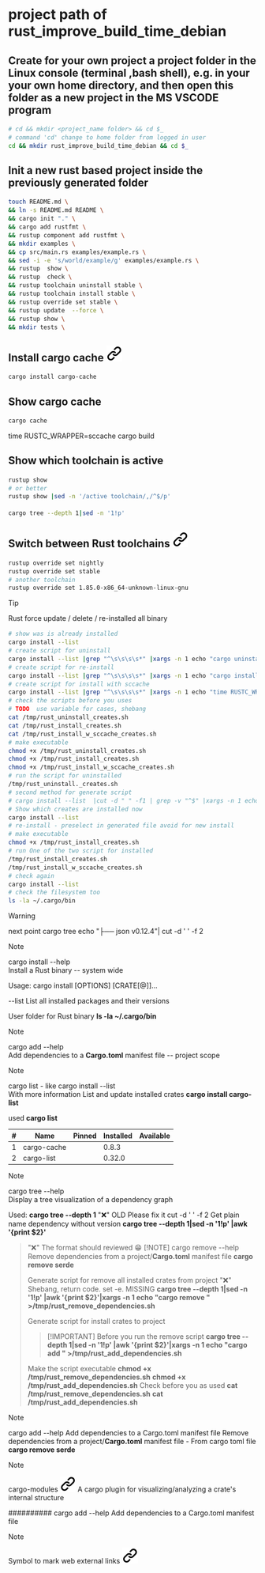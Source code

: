 # project path of rust_improve_build_time_debian
<!-- To comply with the format -->
## Create for your own project a project folder in the Linux console (terminal ,bash shell), e.g. in your your own home directory, and then open this folder as a new project in the MS VSCODE program
<!-- To comply with the format -->
```bash <!-- markdownlint-disable-line code-block-style -->
# cd && mkdir <project_name folder> && cd $_
# command 'cd' change to home folder from logged in user
cd && mkdir rust_improve_build_time_debian && cd $_
```
<!-- To comply with the format -->
## Init a new rust based project inside the previously generated folder
<!-- To comply with the format -->
```bash <!-- markdownlint-disable-line code-block-style -->
touch README.md \
&& ln -s README.md README \
&& cargo init "." \
&& cargo add rustfmt \
&& rustup component add rustfmt \
&& mkdir examples \
&& cp src/main.rs examples/example.rs \
&& sed -i -e 's/world/example/g' examples/example.rs \
&& rustup  show \
&& rustup  check \
&& rustup toolchain uninstall stable \
&& rustup toolchain install stable \
&& rustup override set stable \
&& rustup update  --force \
&& rustup show \
&& mkdir tests \

```

## Install cargo cache [![alt text][1]](https://crates.io/crates/cargo-cache)
<!-- keep the format -->
```bash <!-- markdownlint-disable-line code-block-style -->
cargo install cargo-cache
```
<!-- keep the format -->
## Show cargo cache
<!-- keep the format -->
```bash <!-- markdownlint-disable-line code-block-style -->
cargo cache
```
<!-- keep the format -->
time RUSTC_WRAPPER=sccache cargo build

<!-- keep the format -->
## Show which toolchain is active
<!-- keep the format -->
```bash <!-- markdownlint-disable-line code-block-style -->
rustup show
# or better
rustup show |sed -n '/active toolchain/,/^$/p'

cargo tree --depth 1|sed -n '1!p'

```
<!-- keep the format -->
## Switch between Rust toolchains  [![alt text][1]](https://stackoverflow.com/questions/58226545/how-to-switch-between-rust-toolchains)
<!-- keep the format -->
```bash <!-- markdownlint-disable-line code-block-style -->
rustup override set nightly
rustup override set stable
# another toolchain
rustup override set 1.85.0-x86_64-unknown-linux-gnu
```
<!-- keep the format -->
>[!TIP]
>Rust force update / delete / re-installed all binary
<!-- To comply with the format -->
```bash <!-- markdownlint-disable-line code-block-style -->
# show was is already installed
cargo install --list
# create script for uninstall 
cargo install --list |grep "^\s\s\s\s*" |xargs -n 1 echo "cargo uninstall " >/tmp/rust_uninstall_creates.sh
# create script for re-install 
cargo install --list |grep "^\s\s\s\s*" |xargs -n 1 echo "cargo install " >/tmp/rust_install_creates.sh
# create script for install with sccache
cargo install --list |grep "^\s\s\s\s*" |xargs -n 1 echo "time RUSTC_WRAPPER=sccache cargo install " >/tmp/rust_install_w_sccache_creates.sh
# check the scripts before you uses
# TODO  use variable for cases, shebang
cat /tmp/rust_uninstall_creates.sh
cat /tmp/rust_install_creates.sh
cat /tmp/rust_install_w_sccache_creates.sh
# make executable
chmod +x /tmp/rust_uninstall_creates.sh
chmod +x /tmp/rust_install_creates.sh
chmod +x /tmp/rust_install_w_sccache_creates.sh
# run the script for uninstalled
/tmp/rust_uninstall._creates.sh
# second method for generate script
# cargo install --list  |cut -d " " -f1 | grep -v "^$" |xargs -n 1 echo "cargo uninstall "
# Show which creates are installed now
cargo install --list
# re-install - preselect in generated file avoid for new install
# make executable
chmod +x /tmp/rust_install_creates.sh
# run One of the two script for installed
/tmp/rust_install_creates.sh
/tmp/rust_install_w_sccache_creates.sh
# check again
cargo install --list
# check the filesystem too
ls -la ~/.cargo/bin
```
<!-- keep the format -->
>[!WARNING]  
> next point
> cargo tree
>echo "├── json v0.12.4"| cut -d ' ' -f 2
<!-- keep the format -->
>[!NOTE]
>cargo install --help  
>Install a Rust binary -- system wide  
><!-- markdownlint-disable MD033 -->
> Usage: cargo install [OPTIONS] [CRATE[@<VER>]]...
><!-- markdownlint-enable MD033 -->
>--list  List all installed packages and their versions
><!-- keep the format -->
>User folder for Rust binary
>**ls -la ~/.cargo/bin**
><!-- keep the format -->
<!-- keep the format -->
>[!NOTE]
>cargo add --help  
>Add dependencies to a **Cargo.toml** manifest file -- project scope
><!-- keep the format -->
<!-- keep the format -->
>[!NOTE]
>cargo list - like cargo install --list  
>With more information
>List and update installed crates
>**cargo install cargo-list**
>
>used
>**cargo list**
><!-- markdownlint-disable MD058 -->
>|  # | Name        | Pinned | Installed | Available |
>|---:|-------------|--------|-----------|-----------|
>|  1 | cargo-cache |        | 0.8.3     |           |
>|  2 | cargo-list  |        | 0.32.0    |           |
><!-- markdownlint-enable MD058 -->
><!-- keep the format -->
<!-- keep the format -->
>[!NOTE]
>cargo tree --help  
>Display a tree visualization of a dependency graph
>
>Used:
>**cargo tree --depth 1**
> "❌" OLD Please fix it  cut -d ' ' -f 2
>Get plain name dependency without version
>**cargo tree --depth 1|sed -n '1!p' |awk '{print $2}'**  
><!-- keep the format -->
<!-- keep the format -->
>"❌" The format should reviewed :grin:
>[!NOTE]
>cargo remove --help
>Remove dependencies from a project/**Cargo.toml** manifest file
>**cargo remove serde**
>
>Generate script for remove all installed crates from project
>"❌" Shebang, return code. set -e. MISSING
>**cargo tree --depth 1|sed -n '1!p' |awk '{print $2}'|xargs -n 1 echo "cargo remove " >/tmp/rust_remove_dependencies.sh**
>
>Generate script for install crates to project
>>[!IMPORTANT] Before you run the remove script
>**cargo tree --depth 1|sed -n '1!p' |awk '{print $2}'|xargs -n 1 echo "cargo add " >/tmp/rust_add_dependencies.sh**
>
>Make the script executable
>**chmod +x /tmp/rust_remove_dependencies.sh**
>**chmod +x /tmp/rust_add_dependencies.sh**
>Check before you as used
>**cat /tmp/rust_remove_dependencies.sh**
>**cat /tmp/rust_add_dependencies.sh**
><!-- keep the format -->
<!-- keep the format -->
>[!NOTE]
>cargo add --help
>Add dependencies to a Cargo.toml manifest file
>Remove dependencies from a project/**Cargo.toml** manifest file - From cargo toml file
>**cargo remove serde**
><!-- keep the format -->
<!-- keep the format -->
>[!NOTE]
>cargo-modules [![alt text][1]]([./README.md](https://crates.io/crates/cargo-modules))
>A cargo plugin for visualizing/analyzing a crate's internal structure
><!-- keep the format -->
<!-- keep the format -->
##########
cargo add --help
Add dependencies to a Cargo.toml manifest file

<!-- keep the format -->
>[!NOTE]
>Symbol to mark web external links [![alt text][1]](./README.md)
<!-- make folder and download the link sign vai curl -->
<!-- mkdir -p img && curl --create-dirs --output-dir img -O  "https://raw.githubusercontent.com/MathiasStadler/link_symbol_svg/refs/heads/main/link_symbol.svg"-->
<!-- Link sign - Don't Found a better way :-( - You know a better method? - send me a email -->
[1]: ./img/link_symbol.svg
